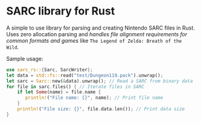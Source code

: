 # SARC library for Rust

A simple to use library for parsing and creating Nintendo SARC files in Rust.
Uses zero allocation parsing and *handles file alignment requirements for common
formats and games* like `The Legend of Zelda: Breath of the Wild`.

Sample usage:

```rust
use sarc_rs::{Sarc, SarcWriter};
let data = std::fs::read("test/Dungeon119.pack").unwrap();
let sarc = Sarc::new(&data).unwrap(); // Read a SARC from binary data
for file in sarc.files() { // Iterate files in SARC
    if let Some(name) = file.name {
       println!("File name: {}", name); // Print file name
    }
    println!("File size: {}", file.data.len()); // Print data size
}
```
